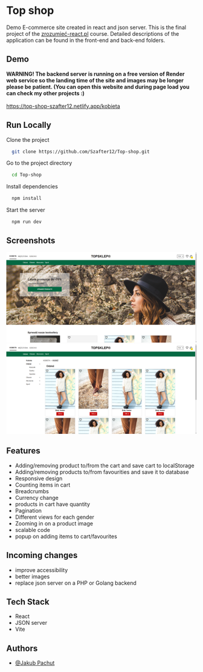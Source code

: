 # Top shop

Demo E-commerce site created in react and json server. This is the final project of the [zrozumieć-react.pl](https://zrozumiecreact.pl/) course. Detailed descriptions of the application can be found in the front-end and back-end folders.
 
## Demo

<b>WARNING! The backend server is running on a free version of Render web service so the landing time of the site and images may be longer please be patient. (You can open this website and during page load you can check my other projects :)</b>
<br><br>
https://top-shop-szafter12.netlify.app/kobieta

## Run Locally

Clone the project

```bash
  git clone https://github.com/Szafter12/Top-shop.git
```

Go to the project directory

```bash
  cd Top-shop
```

Install dependencies

```bash
  npm install
```

Start the server

```bash
  npm run dev
```

## Screenshots

![App Screenshot](./readmeImg/readme.png)
![App Screenshot](./readmeImg/readme2.png)

## Features

- Adding/removing product to/from the cart and save cart to localStorage
- Adding/removing products to/from favourities and save it to database
- Responsive design 
- Counting items in cart 
- Breadcrumbs
- Currency change
- products in cart have quantity 
- Pagination 
- Different views for each gender
- Zooming in on a product image
- scalable code 
- popup on adding items to cart/favourites 

## Incoming changes

- improve accessibility
- better images
- replace json server on a PHP or Golang backend 

## Tech Stack

- React
- JSON server
- Vite

## Authors

- [@Jakub Pachut](https://github.com/Szafter12)

